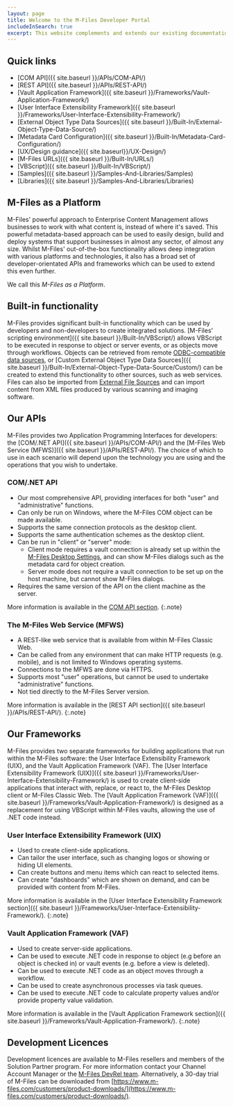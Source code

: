 ```yaml
---
layout: page
title: Welcome to the M-Files Developer Portal
includeInSearch: true
excerpt: This website complements and extends our existing documentation, available either online or within repositories such as the M-Files Partner Portal.  The purpose of this website is to provide tailored guidance, tutorials, and samples to software developers looking to extend or integrate with M-Files.
---
```


## Quick links

* [COM API]({{ site.baseurl }}/APIs/COM-API/)
* [REST API]({{ site.baseurl }}/APIs/REST-API/)
* [Vault Application Framework]({{ site.baseurl }}/Frameworks/Vault-Application-Framework/)
* [User Interface Extensibility Framework]({{ site.baseurl }}/Frameworks/User-Interface-Extensibility-Framework/)
* [External Object Type Data Sources]({{ site.baseurl }}/Built-In/External-Object-Type-Data-Source/)
* [Metadata Card Configuration]({{ site.baseurl }}/Built-In/Metadata-Card-Configuration/)
* [UX/Design guidance]({{ site.baseurl}}/UX-Design/)
* [M-Files URLs]({{ site.baseurl }}/Built-In/URLs/)
* [VBScript]({{ site.baseurl }}/Built-In/VBScript/)
* [Samples]({{ site.baseurl }}/Samples-And-Libraries/Samples)
* [Libraries]({{ site.baseurl }}/Samples-And-Libraries/Libraries)

## M-Files as a Platform

M-Files' powerful approach to Enterprise Content Management allows businesses to work with what content is, instead of where it's saved.  This powerful metadata-based approach can be used to easily design, build and deploy systems that support businesses in almost any sector, of almost any size.  Whilst M-Files' out-of-the-box functionality allows deep integration with various platforms and technologies, it also has a broad set of developer-orientated APIs and frameworks which can be used to extend this even further.

We call this *M-Files as a Platform*.

## Built-in functionality

M-Files provides significant built-in functionality which can be used by developers and non-developers to create integrated solutions.  [M-Files' scripting environment]({{ site.baseurl }}/Built-In/VBScript/) allows VBScript to be executed in response to object or server events, or as objects move through workflows.  Objects can be retrieved from remote [ODBC-compatible data sources](https://www.m-files.com/user-guide/latest/eng/Connection_to_external_database.html), or [Custom External Object Type Data Sources]({{ site.baseurl }}/Built-In/External-Object-Type-Data-Source/Custom/) can be created to extend this functionality to other sources, such as web services.  Files can also be imported from [External File Sources](https://www.m-files.com/user-guide/latest/eng/Connection_to_external_database_metadata.html) and can import content from XML files produced by various scanning and imaging software.

## Our APIs

M-Files provides two Application Programming Interfaces for developers: the [COM/.NET API]({{ site.baseurl }}/APIs/COM-API/) and the [M-Files Web Service (MFWS)]({{ site.baseurl }}/APIs/REST-API/). The choice of which to use in each scenario will depend upon the technology you are using and the operations that you wish to undertake.

### COM/.NET API

* Our most comprehensive API, providing interfaces for both "user" and "administrative" functions.
* Can only be run on Windows, where the M-Files COM object can be made available.
* Supports the same connection protocols as the desktop client.
* Supports the same authentication schemes as the desktop client.
* Can be run in "client" or "server" mode:
  * Client mode requires a vault connection is already set up within the [M-Files Desktop Settings](https://www.m-files.com/user-guide/latest/eng/Implementing_the_document_vault.html), and can show M-Files dialogs such as the metadata card for object creation.
  * Server mode does not require a vault connection to be set up on the host machine, but cannot show M-Files dialogs.
* Requires the same version of the API on the client machine as the server.

More information is available in the [COM API section](/APIs/COM-API/).
{:.note}

### The M-Files Web Service (MFWS)

* A REST-like web service that is available from within M-Files Classic Web.
* Can be called from any environment that can make HTTP requests (e.g. mobile), and is not limited to Windows operating systems.
* Connections to the MFWS are done via HTTPS.
* Supports most "user" operations, but cannot be used to undertake "administrative" functions.
* Not tied directly to the M-Files Server version.

More information is available in the [REST API section]({{ site.baseurl }}/APIs/REST-API/).
{:.note}

## Our Frameworks

M-Files provides two separate frameworks for building applications that run within the M-Files software: the User Interface Extensibility Framework (UIX), and the Vault Application Framework (VAF).  The [User Interface Extensibility Framework (UIX)]({{ site.baseurl }}/Frameworks/User-Interface-Extensibility-Framework/) is used to create client-side applications that interact with, replace, or react to, the M-Files Desktop client or M-Files Classic Web.  The [Vault Application Framework (VAF)]({{ site.baseurl }}/Frameworks/Vault-Application-Framework/) is designed as a replacement for using VBScript within M-Files vaults, allowing the use of .NET code instead.

### User Interface Extensibility Framework (UIX)

* Used to create client-side applications.
* Can tailor the user interface, such as changing logos or showing or hiding UI elements.
* Can create buttons and menu items which can react to selected items.
* Can create "dashboards" which are shown on demand, and can be provided with content from M-Files.

More information is available in the [User Interface Extensibility Framework section]({{ site.baseurl }}/Frameworks/User-Interface-Extensibility-Framework/).
{:.note}

### Vault Application Framework (VAF)

* Used to create server-side applications.
* Can be used to execute .NET code in response to object (e.g before an object is checked in) or vault events (e.g. before a view is deleted).
* Can be used to execute .NET code as an object moves through a workflow.
* Can be used to create asynchronous processes via task queues.
* Can be used to execute .NET code to calculate property values and/or provide property value validation.

More information is available in the [Vault Application Framework section]({{ site.baseurl }}/Frameworks/Vault-Application-Framework/).
{:.note}

## Development Licences

Development licences are available to M-Files resellers and members of the Solution Partner program.  For more information contact your Channel Account Manager or the [M-Files DevRel team](mailto:devsupport@m-files.com).  Alternatively, a 30-day trial of M-Files can be downloaded from [https://www.m-files.com/customers/product-downloads/](https://www.m-files.com/customers/product-downloads/).